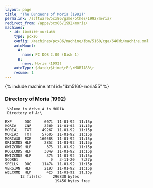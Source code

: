 ```yaml
---
layout: page
title: "The Dungeons of Moria (1992)"
permalink: /software/pcx86/game/other/1992/moria/
redirect_from: /apps/pcx86/1992/moria/
machines:
  - id: ibm5160-moria55
    type: pcx86
    config: /machines/pcx86/machine/ibm/5160/cga/640kb/machine.xml
    autoMount:
      A:
        name: PC DOS 2.00 (Disk 1)
      B:
        name: Moria (1992)
    autoType: $date\r$time\rB:\rMORIA88\r
    resume: 1
---
```


{% include machine.html id="ibm5160-moria55" %}

### Directory of Moria (1992)

     Volume in drive A is MORIA
     Directory of A:\

    EXP      DOC      6074  11-01-92  11:15p
    MORIA    CNF      2560  11-01-92  11:15p
    MORIA1   TXT     49267  11-01-92  11:15p
    MORIA2   TXT     57606  11-01-92  11:15p
    MORIA88  EXE    160588  11-01-92  11:15p
    ORIGCMDS HLP      2852  11-01-92  11:15p
    OWIZCMDS HLP       376  11-01-92  11:15p
    ROGLCMDS HLP      3049  11-01-92  11:15p
    RWIZCMDS HLP       376  11-01-92  11:15p
    SCORES               0   3-11-20   7:27p
    SPELLS   DOC     11474  11-01-92  11:15p
    VERSION  HLP      2193  11-01-92  11:15p
    WELCOME  HLP       423  11-01-92  11:15p
           13 file(s)     296838 bytes
                           19456 bytes free
